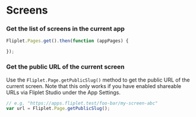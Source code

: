 # Screens

### Get the list of screens in the current app

```js
Fliplet.Pages.get().then(function (appPages) {

});
```

### Get the public URL of the current screen

Use the `Fliplet.Page.getPublicSlug()` method to get the public URL of the current screen. Note that this only works if you have enabled shareable URLs via Fliplet Studio under the App Settings.

```js
// e.g. "https://apps.fliplet.test/foo-bar/my-screen-abc"
var url = Fliplet.Page.getPublicSlug();
```